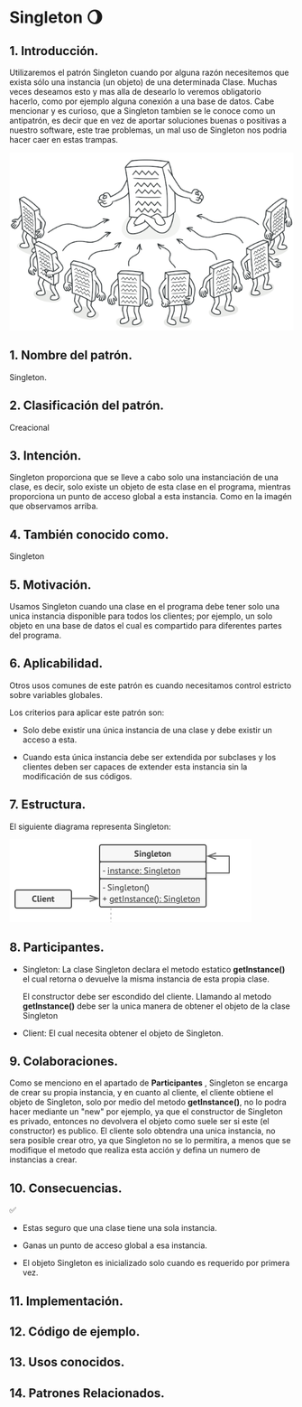 # Singleton :waning_gibbous_moon:

## 1. Introducción.

Utilizaremos el patrón Singleton cuando por alguna razón necesitemos que exista sólo una instancia (un objeto) de una determinada Clase. Muchas veces deseamos esto y mas alla de desearlo lo veremos obligatorio hacerlo, como por ejemplo alguna conexión a una base de datos. Cabe mencionar y es curioso, que a Singleton tambien se le conoce como un antipatrón, es decir que en vez de aportar soluciones buenas o positivas a nuestro software, este trae problemas, un mal uso de Singleton nos podria hacer caer en estas trampas.

![intIMg](img/singleton.png)

## 1. Nombre del patrón.

Singleton.

## 2. Clasificación del patrón.

Creacional

## 3. Intención.

Singleton proporciona que se lleve a cabo solo una instanciación de una clase, es decir, solo existe un objeto de esta clase en el programa, 
mientras proporciona un punto de acceso global a esta instancia. Como en la imagén que observamos arriba.

## 4. También conocido como.

Singleton

## 5. Motivación.
Usamos Singleton cuando una clase en el programa debe tener solo una unica instancia disponible para todos los clientes; por ejemplo, un solo objeto en una base de datos el cual es compartido para diferentes partes del programa.

## 6. Aplicabilidad.

Otros usos comunes de este patrón es cuando necesitamos control estricto sobre variables globales.

Los criterios para aplicar este patrón son:

- Solo debe existir una única instancia de una clase y debe existir un acceso a esta.

- Cuando esta única instancia debe ser extendida por subclases y los clientes deben ser capaces de extender esta instancia sin la modificación de sus códigos.

## 7. Estructura.
El siguiente diagrama representa Singleton:

![umlSingleton](img/uml.png)

## 8. Participantes.

- Singleton: La clase Singleton declara el metodo estatico **getInstance()** el cual retorna o devuelve la misma instancia de esta propia clase.
    
    El constructor debe ser escondido del cliente. Llamando al metodo **getInstance()** debe ser la unica manera de obtener el objeto de la clase Singleton

- Client: El cual necesita obtener el objeto de Singleton.


## 9. Colaboraciones.

Como se menciono en el apartado de **Participantes** , Singleton se encarga de crear su propia instancia, y en cuanto al cliente, el cliente obtiene el objeto de Singleton, solo por medio del metodo **getInstance()**, no lo podra hacer mediante un "new" por ejemplo, ya que el constructor de Singleton es privado, entonces no devolvera el objeto como suele ser si este (el constructor) es publico. El cliente solo obtendra una unica instancia, no sera posible crear otro, ya que Singleton no se lo permitira, a menos que se modifique el metodo que realiza esta acción y defina un numero de instancias a crear.

## 10. Consecuencias.

:white_check_mark:
-  Estas seguro que una clase tiene una sola instancia.
- Ganas un punto de acceso global a esa instancia.

- El objeto Singleton es inicializado solo cuando es requerido por primera vez. 



## 11. Implementación.

## 12. Código de ejemplo.

## 13. Usos conocidos.

## 14. Patrones Relacionados.